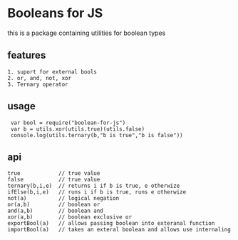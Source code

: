# Booleans for JS

this is a package containing utilities for boolean types

## features

	1. suport for external bools
	2. or, and, not, xor
	3. Ternary operator
	
## usage

     var bool = require("boolean-for-js")
     var b = utils.xor(utils.true)(utils.false)
     console.log(utils.ternary(b,"b is true","b is false"))

## api

    true			// true value
	false			// true value
	ternary(b,i,e) 	// returns i if b is true, e otherwize
	ifElse(b,i,e)	// runs i if b is true, runs e otherwize 
	not(a) 			// logical negation
	or(a,b)			// boolean or
	and(a,b)    	// boolean and
	xor(a,b)		// boolean exclusive or
	exportBool(a)	// allows passing boolean into exteranal function
	importBool(a)	// takes an exteral boolean and allows use internaling